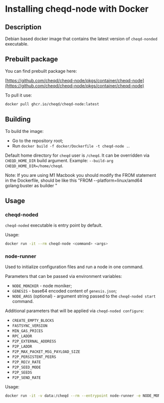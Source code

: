 # Installing cheqd-node with Docker

## Description

Debian based docker image that contains the latest version of `cheqd-nonded` executable.

## Prebuilt package

You can find prebuilt package here:

[https://github.com/cheqd/cheqd-node/pkgs/container/cheqd-node](https://github.com/cheqd/cheqd-node/pkgs/container/cheqd-node)

To pull it use:

```bash
docker pull ghcr.io/cheqd/cheqd-node:latest
```

## Building

To build the image:

* Go to the repository root;
* Run `docker build -f docker/Dockerfile -t cheqd-node .`.

Default home directory for `cheqd` user is `/cheqd`. It can be overridden via `CHEQD_HOME_DIR` build argument. Example: `--build-arg CHEQD_HOME_DIR=/home/cheqd`.

Note: If you are using M1 Macbook you should modify the FROM statement in the Dockerfile, should be like this "FROM --platform=linux/amd64 golang:buster as builder "

## Usage

### cheqd-noded

`cheqd-noded` executable is entry point by default.

Usage:

```bash
docker run -it --rm cheqd-node <command> <args>
```

### node-runner

Used to initialize configuration files and run a node in one command.

Parameters that can be passed via environment variables:

* `NODE_MONIKER` - node moniker;
* `GENESIS` - base64 encoded content of `genesis.json`;
* `NODE_ARGS` \(optional\) - argument string passed to the `cheqd-noded start` command.

Additional parameters that will be applied via `cheqd-noded configure`:

* `CREATE_EMPTY_BLOCKS`
* `FASTSYNC_VERSION`
* `MIN_GAS_PRICES`
* `RPC_LADDR`
* `P2P_EXTERNAL_ADDRESS`
* `P2P_LADDR`
* `P2P_MAX_PACKET_MSG_PAYLOAD_SIZE`
* `P2P_PERSISTENT_PEERS`
* `P2P_RECV_RATE`
* `P2P_SEED_MODE`
* `P2P_SEEDS`
* `P2P_SEND_RATE`

Usage:

```bash
docker run -it -v data:/cheqd --rm --entrypoint node-runner -e NODE_MONIKER=<moniker> -e GENESIS="<content>" cheqd-node
```
